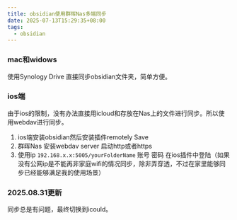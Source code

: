 ```yaml
---
title: obsidian使用群晖Nas多端同步
date: 2025-07-13T15:29:35+08:00
tags:
  - obsidian
---
```

### mac和widows

使用Synology Drive 直接同步obsidian文件夹，简单方便。
### ios端

由于ios的限制，没有办法直接用icloud和存放在Nas上的文件进行同步。所以使用webdav进行同步。
1. ios端安装obsidian然后安装插件remotely Save
2. 群晖Nas 安装webdav server 启动http或者https
3. 使用ip `192.168.x.x:5005/yourFolderName` 账号 密码 
	在ios插件中登陆（如果没有公网ip是不能再非家庭wifi的情况同步，除非弄穿透，不过在家里能够同步已经能够满足我的使用场景）
### 2025.08.31更新

同步总是有问题，最终切换到icould。